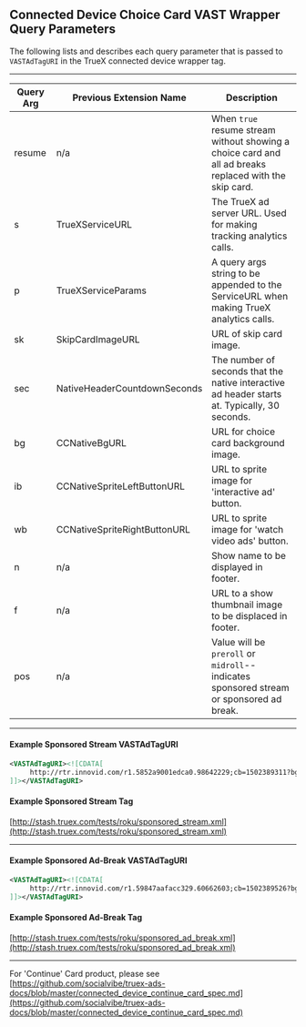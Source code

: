 ## Connected Device Choice Card VAST Wrapper Query Parameters

The following lists and describes each query parameter that is passed to `VASTAdTagURI` in the TrueX connected device wrapper tag.

---

| Query Arg | Previous Extension Name | Description |
| ------------- | ------------- | ------------- |
| resume | n/a | When `true` resume stream without showing a choice card and all ad breaks replaced with the skip card. |
| s | TrueXServiceURL | The TrueX ad server URL.  Used for making tracking analytics calls. |
| p | TrueXServiceParams | A query args string to be appended to the ServiceURL when making TrueX analytics calls. |
| sk | SkipCardImageURL | URL of skip card image. |
| sec | NativeHeaderCountdownSeconds | The number of seconds that the native interactive ad header starts at.  Typically, 30 seconds. |
| bg | CCNativeBgURL | URL for choice card background image. |
| ib | CCNativeSpriteLeftButtonURL | URL to sprite image for 'interactive ad' button. |
| wb | CCNativeSpriteRightButtonURL | URL to sprite image for 'watch video ads' button. |
| n | n/a | Show name to be displayed in footer. |
| f | n/a | URL to a show thumbnail image to be displaced in footer. |
| pos | n/a | Value will be `preroll` or `midroll`--indicates sponsored stream or sponsored ad break. |

---
#### Example Sponsored Stream VASTAdTagURI

```xml
<VASTAdTagURI><![CDATA[
     http://rtr.innovid.com/r1.5852a9001edca0.98642229;cb=1502389311?bg=http%3A%2F%2Fmedia.truex.com%2Fimage_assets%2F2017-08-07%2Fb88115f3-926d-4602-9420-8b194296d335.png&f=&ib=http%3A%2F%2Fmedia.truex.com%2Fimage_assets%2F2017-08-07%2Fc0d17205-17cd-4bdf-8eb6-672633fd8eef.png&n=&p=bid_info%3Dcikxt0o9ptky3tm9iq4eh4ajvr9sj1e1u8e5bv0qight1kgnv7mflb1mbozo15adx0h7aay7w0ut2vdewgciel95ij6bxowdz5xfa0cb9uodw90fwlevakf70oy22ng5afsogcy1g4q3vvwyppw18xrurywli5bapdnfylzztou3tyr6x5tnjfkxyf8ybbxdenk3r5l40mvn1nsskjwss99fksrhj1o793lcahn153myqab6lbhk3tzlujyt6xlz3stmqg8turnjfum7zmxr6wso1dsfp35xe10nzq68fwdg0jkcl4tuteu4xql6jam2en6zwezl7nvmcd7g2hohbtpl23umg5lcqebawwcl1cmn36mtqo2n7fitogrhvve5mou2o5jfpw1kdo2h1di8mccwekaz3f4roptzg4d31z0jl3kb72prm2vbe%26campaign_id%3D8905%26creative_id%3D10840%26currency_amount%3D1%26impression_signature%3Df9c30a4bfc5b5f52e6cfda6b50a25b15348906c9dc1ee6c9a483ada0de03f585%26impression_timestamp%3D1502389311.7728536%26internal_referring_source%3DGx2I8puTR-CoHXvUNwoKDQ%26ip%3D76.79.158.34%26network_user_id%3DQF32P4QbSLaeYN2a0yj4rw%26placement_hash%3D1e8b5e4fb1b62451b8ce2cdfd76b5c598566f215%26session_id%3DVafbe652QkyEeasoFYUyBA%26stream_id%3D123&pos=preroll&resume=false&s=http%3A%2F%2Fserve.truex.com&sec=30&showskipcard=false&sk=http%3A%2F%2Fmedia.truex.com%2Fimage_assets%2F2017-08-07%2Fbf25e3c1-2d7e-4cad-8f25-8f41ece89788.png&wb=http%3A%2F%2Fmedia.truex.com%2Fimage_assets%2F2017-08-07%2Fc0bcbcc3-4c3e-4b65-90b3-56b6f8b7afac.png
]]></VASTAdTagURI>
```

#### Example Sponsored Stream Tag
[http://stash.truex.com/tests/roku/sponsored_stream.xml](http://stash.truex.com/tests/roku/sponsored_stream.xml)


---
#### Example Sponsored Ad-Break VASTAdTagURI

```xml
<VASTAdTagURI><![CDATA[
     http://rtr.innovid.com/r1.59847aafacc329.60662603;cb=1502389526?bg=http%3A%2F%2Fmedia.truex.com%2Fimage_assets%2F2017-06-23%2Fc0f060e8-fbfc-4827-9d54-a8d90ba2633b.jpg&f=&ib=http%3A%2F%2Fmedia.truex.com%2Fm%2Fpartners%2Finnovid%2Froku2%2Fmr_interact_btn_sprite.png&n=&p=bid_info%3Dcikxt0o9ptky3tm9ih4w1ev4wa9jpqxc6u45mby5pybvjyp7hfwvyczy1ff2pjxeh4csiml850dwtpomp6oh1cw7jnhba53qyickoikav99kxrml9i3z2y9wq1eekuayz9qrmlbkjuex97c7zb0kou68ro44wnj0dccsbf0d1mony73qa3f9oek0n7uc0o7093gvmo194wt23imw5oi8zvpnlpse0aasd1ou3dbqw410mcd23r7i0bf012rnzhktxxq3tefqgsf8t8ovq1u1yrsdac10bc7kconr4fliebh16yoyn4gti1zz622nhcz2z8ndcjrkfcjfuy93xrkl782tjehrcvx5vicatree1v1gqz9wot7m6txyhbcusim3t9015bze59ime6jab10unz8rw2nbfffj4yno34t5cxzvpgxomcfpezsi2%26campaign_id%3D9687%26creative_id%3D11622%26currency_amount%3D1%26impression_signature%3Df465e7953cd61116e5e98bd01b18fa5c807b3e7cb4cf86c58829060a75fc4a23%26impression_timestamp%3D1502389526.6020741%26internal_referring_source%3DOFGBaBsiS8OVXDDD2QqWCA%26ip%3D76.79.158.34%26network_user_id%3DiqyC8vFGSJSsO3gDdJcSpw%26placement_hash%3D4203b25e9b01c1bbf8ce175880efcdae3d862a27%26session_id%3DdH16kdCyQ1qy8B28iuY9kw%26stream_id%3D123&pos=midroll&resume=false&s=http%3A%2F%2Fserve.truex.com&sec=30&showskipcard=false&sk=http%3A%2F%2Fmedia.truex.com%2Fm%2Fpartners%2Finnovid%2Froku2%2Ffxnow_roku_skip_card.png&wb=http%3A%2F%2Fmedia.truex.com%2Fm%2Fpartners%2Finnovid%2Froku2%2Fmr_watch_btn_sprite.png
]]></VASTAdTagURI>
```

#### Example Sponsored Ad-Break Tag
[http://stash.truex.com/tests/roku/sponsored_ad_break.xml](http://stash.truex.com/tests/roku/sponsored_ad_break.xml)

---

For 'Continue' Card product, please see [https://github.com/socialvibe/truex-ads-docs/blob/master/connected_device_continue_card_spec.md](https://github.com/socialvibe/truex-ads-docs/blob/master/connected_device_continue_card_spec.md)
